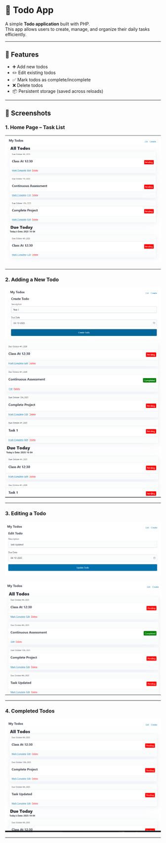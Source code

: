 # 📝 Todo App

A simple **Todo application** built with PHP.  
This app allows users to create, manage, and organize their daily tasks efficiently.

---

## 🚀 Features

- ➕ Add new todos  
- ✏️ Edit existing todos  
- ✅ Mark todos as complete/incomplete  
- ❌ Delete todos  
- 📦 Persistent storage (saved across reloads)   

---

## 📸 Screenshots

### 1. Home Page – Task List
![Todo App - Home](Output/Output1.png)

---

### 2. Adding a New Todo
![Todo App - Add Todo](Output/Output3.png)

![Todo App - Add Todo](Output/Output4.png)

---

### 3. Editing a Todo
![Todo App - Edit Todo](Output/Output5.png)

![Todo App - Edit Todo](Output/Output6.png)

---

### 4. Completed Todos
![Todo App - Completed](Output/Output7.png)

---
